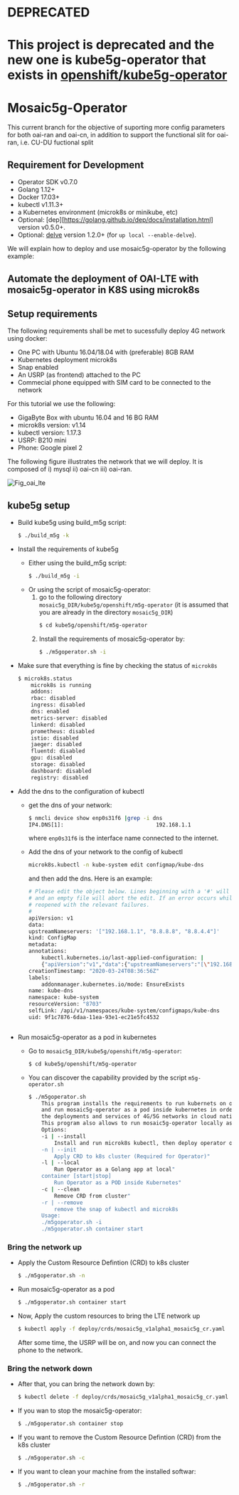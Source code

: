 # DEPRECATED

# This project is deprecated and the new one is kube5g-operator that exists in [openshift/kube5g-operator](https://gitlab.eurecom.fr/mosaic5g/kube5g/-/tree/develop/openshift/kube5g-operator)
# Mosaic5g-Operator

This current branch for the objective of suporting more config parameters for both oai-ran and oai-cn, in addition to support the functional slit for oai-ran, i.e. CU-DU fuctional split
## Requirement for Development

- Operator SDK v0.7.0
- Golang 1.12+
- Docker 17.03+
- kubectl v1.11.3+
- a Kubernetes environment (microk8s or minikube, etc)
- Optional: [dep][https://golang.github.io/dep/docs/installation.html] version v0.5.0+.
- Optional: [delve](https://github.com/go-delve/delve/tree/master/Documentation/installation) version 1.2.0+ (for `up local --enable-delve`).


We will explain how to deploy and use mosaic5g-operator by the following example:
## Automate the deployment of OAI-LTE with mosaic5g-operator in K8S using microk8s

## Setup requirements
The following requirements shall be met to sucessfully deploy 4G network using docker:
* One PC with Ubuntu 16.04/18.04 with (preferable) 8GB RAM
* Kubernetes deployment microk8s
* Snap enabled
* An USRP (as frontend) attached to the PC
* Commecial phone equipped with SIM card to be connected to the network


For this tutorial we use the following:
- GigaByte Box with ubuntu 16.04 and 16 BG RAM
- microk8s version: v1.14
- kubectl version: 1.17.3
- USRP: B210 mini
- Phone: Google pixel 2

The following figure illustrates the network that we will deploy. It is composed of i) mysql ii) oai-cn iii) oai-ran.

![Fig_oai_lte](https://i.imgur.com/wDSQiza.jpg)

## kube5g setup
* Build kube5g using build_m5g script:
    ```bash
    $ ./build_m5g -k
    ```

* Install the requirements of kube5g 
    - Either using the build_m5g script:
        ```bash
        $ ./build_m5g -i
        ```
    - Or using the script of mosaic5g-operator:
        1. go to the following directory ```mosaic5g_DIR/kube5g/openshift/m5g-operator``` (it is assumed that you are already in the directory ```mosaic5g_DIR```)
            ```bash
            $ cd kube5g/openshift/m5g-operator
            ```
        2. Install the requirements of mosaic5g-operator by:
            ```bash
            $ ./m5goperator.sh -i
            ```
* Make sure that everything is fine by checking the status of ```microk8s```
    
    ```bash
    $ microk8s.status 
        microk8s is running
        addons:
        rbac: disabled
        ingress: disabled
        dns: enabled
        metrics-server: disabled
        linkerd: disabled
        prometheus: disabled
        istio: disabled
        jaeger: disabled
        fluentd: disabled
        gpu: disabled
        storage: disabled
        dashboard: disabled
        registry: disabled
    ```

* Add the dns to the configuration of kubectl
    
    - get the dns of your network:
        
        ```bash
        $ nmcli device show enp0s31f6 |grep -i dns
        IP4.DNS[1]:                             192.168.1.1
        ```
        
        where ```enp0s31f6``` is the interface name connected to the internet. 
    - Add the dns of your network to the config of kubectl
        
        ```bash
        microk8s.kubectl -n kube-system edit configmap/kube-dns
        ```
        and then add the dns. Here is an example:

        ```bash
        # Please edit the object below. Lines beginning with a '#' will be ignored,
        # and an empty file will abort the edit. If an error occurs while saving this file will be
        # reopened with the relevant failures.
        #
        apiVersion: v1
        data:
        upstreamNameservers: '["192.168.1.1", "8.8.8.8", "8.8.4.4"]'
        kind: ConfigMap
        metadata:
        annotations:
            kubectl.kubernetes.io/last-applied-configuration: |
            {"apiVersion":"v1","data":{"upstreamNameservers":"[\"192.168.1.1\", \"8.8.8.8\", \"8.8.4.4\"]"},"kind":"ConfigMap","metadata":{"annotations":{},"labels":{"addonmanager.kubernetes.io/mode":"EnsureExists"},"name":"kube-dns","namespace":"kube-system"}}
        creationTimestamp: "2020-03-24T08:36:56Z"
        labels:
            addonmanager.kubernetes.io/mode: EnsureExists
        name: kube-dns
        namespace: kube-system
        resourceVersion: "8703"
        selfLink: /api/v1/namespaces/kube-system/configmaps/kube-dns
        uid: 9f1c7876-6daa-11ea-93e1-ec21e5fc4532
    ```
* Run mosaic5g-operator as a pod in kubernetes
    - Go to ```mosaic5g_DIR/kube5g/openshift/m5g-operator```:
        
        ```bash
        $ cd kube5g/openshift/m5g-operator
        ```

    - You can discover the capability provided by the script ```m5g-operator.sh```
        
        ```bash
        $ ./m5goperator.sh 
            This program installs the requirements to run kubernets on one machine, 
            and run mosaic5g-operator as a pod inside kubernetes in order to manage
            the deployments and services of 4G/5G networks in cloud native environment.
            This program also allows to run mosaic5g-operator locally as Golang app.
            Options:
            -i | --install
                Install and run microk8s kubectl, then deploy operator on it"
            -n | --init
                Apply CRD to k8s cluster (Required for Operator)"
            -l | --local
                Run Operator as a Golang app at local"
            container [start|stop]
                Run Operator as a POD inside Kubernetes"
            -c | --clean 
                Remove CRD from cluster"
            -r | --remove
                remove the snap of kubectl and microk8s
            Usage:
            ./m5goperator.sh -i 
            ./m5goperator.sh container start
        ```
    
### Bring the network up
- Apply the Custom Resource Defintion (CRD) to k8s cluster
    
    ```bash
    $ ./m5goperator.sh -n
    ```

- Run mosaic5g-operator as a pod
    
    ```bash
    $ ./m5goperator.sh container start
    ```

* Now, Apply the custom resources to bring the LTE network up
    
    ```bash
    $ kubectl apply -f deploy/crds/mosaic5g_v1alpha1_mosaic5g_cr.yaml
    ```

    After some time, the USRP will be on, and now you can connect the phone to the network.

### Bring the network down
- After that, you can bring the network down by:
    
    ```bash
    $ kubectl delete -f deploy/crds/mosaic5g_v1alpha1_mosaic5g_cr.yaml
    ```

- If you wan to stop the mosaic5g-operator: 
    
    ```bash
    $ ./m5goperator.sh container stop
    ```

- If you want to remove the Custom Resource Defintion (CRD) from the k8s cluster
    
    ```bash
    $ ./m5goperator.sh -c
    ```

- If you want to clean your machine from the installed softwar:
    
    ```bash
    $ ./m5goperator.sh -r
    ```
